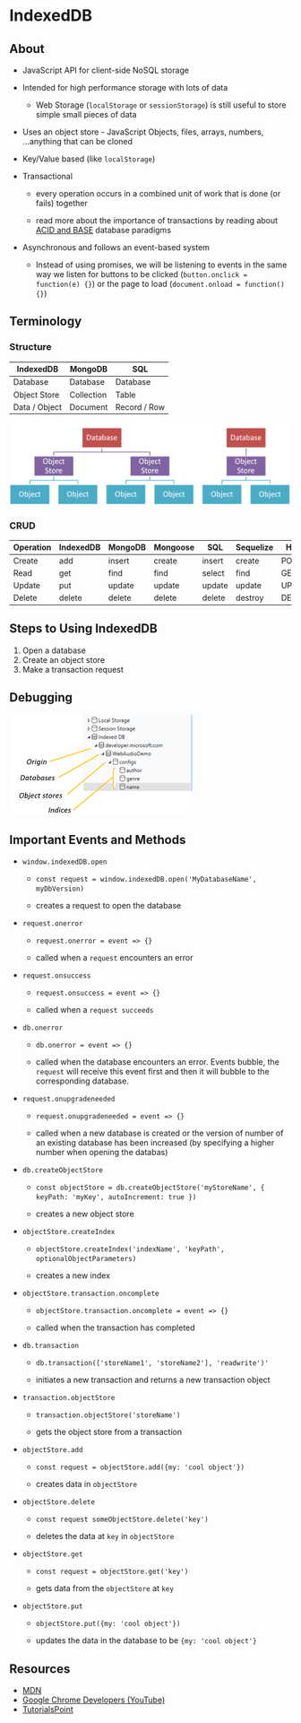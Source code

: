 # IndexedDB

## About

- JavaScript API for client-side NoSQL storage

- Intended for high performance storage with lots of data

  - Web Storage (`localStorage` or `sessionStorage`) is still useful to store simple small pieces of data

- Uses an object store - JavaScript Objects, files, arrays, numbers, ...anything that can be cloned

- Key/Value based (like `localStorage`)

- Transactional

  - every operation occurs in a combined unit of work that is done (or fails) together

  - read more about the importance of transactions by reading about [ACID and BASE](https://neo4j.com/blog/acid-vs-base-consistency-models-explained/) database paradigms

- Asynchronous and follows an event-based system

  - Instead of using promises, we will be listening to events in the same way we listen for buttons to be clicked (`button.onclick = function(e) {}`) or the page to load (`document.onload = function() {}`)

## Terminology

### Structure

| IndexedDB     | MongoDB    | SQL          |
| ------------- | ---------- | ------------ |
| Database      | Database   | Database     |
| Object Store  | Collection | Table        |
| Data / Object | Document   | Record / Row |

![image](./images/indexeddb-hierarchy.png)

### CRUD

| Operation | IndexedDB | MongoDB | Mongoose | SQL    | Sequelize | HTTP   |
| --------- | --------- | ------- | -------- | ------ | --------- | ------ |
| Create    | add       | insert  | create   | insert | create    | POST   |
| Read      | get       | find    | find     | select | find      | GET    |
| Update    | put       | update  | update   | update | update    | UPDATE |
| Delete    | delete    | delete  | delete   | delete | destroy   | DELETE |

## Steps to Using IndexedDB

1. Open a database
1. Create an object store
1. Make a transaction request

## Debugging

![image](./images/indexeddb-chrome-debug.png)

## Important Events and Methods

- `window.indexedDB.open`

  - `const request = window.indexedDB.open('MyDatabaseName', myDbVersion)`

  - creates a request to open the database

- `request.onerror`

  - `request.onerror = event => {}`

  - called when a `request` encounters an error

- `request.onsuccess`

  - `request.onsuccess = event => {}`

  - called when a `request succeeds`

- `db.onerror`

  - `db.onerror = event => {}`

  - called when the database encounters an error. Events bubble, the `request` will receive this event first and then it will bubble to the corresponding database.

- `request.onupgradeneeded`

  - `request.onupgradeneeded = event => {}`

  - called when a new database is created or the version of number of an existing database has been increased (by specifying a higher number when opening the databas)

- `db.createObjectStore`

  - `const objectStore = db.createObjectStore('myStoreName', { keyPath: 'myKey', autoIncrement: true })`

  - creates a new object store

- `objectStore.createIndex`

  - `objectStore.createIndex('indexName', 'keyPath', optionalObjectParameters)`

  - creates a new index

- `objectStore.transaction.oncomplete`

  - `objectStore.transaction.oncomplete = event => {}`

  - called when the transaction has completed

- `db.transaction`

  - `db.transaction(['storeName1', 'storeName2'], 'readwrite')'`

  - initiates a new transaction and returns a new transaction object

- `transaction.objectStore`

  - `transaction.objectStore('storeName')`

  - gets the object store from a transaction

- `objectStore.add`

  - `const request = objectStore.add({my: 'cool object'})`

  - creates data in `objectStore`

- `objectStore.delete`

  - `const request someObjectStore.delete('key')`

  - deletes the data at `key` in `objectStore`

- `objectStore.get`

  - `const request = objectStore.get('key')`

  - gets data from the `objectStore` at `key`

- `objectStore.put`

  - `objectStore.put({my: 'cool object'})`

  - updates the data in the database to be `{my: 'cool object'}`

## Resources

- [MDN](https://developer.mozilla.org/en-US/docs/Web/API/IndexedDB_API)
- [Google Chrome Developers (YouTube)](https://www.youtube.com/watch?v=vCumk1sXHcY)
- [TutorialsPoint](https://www.tutorialspoint.com/html5/html5_indexeddb.htm)
